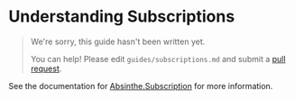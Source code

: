 # Understanding Subscriptions

> We're sorry, this guide hasn't been written yet.
>
> You can help! Please edit `guides/subscriptions.md` and submit a [pull request](https://github.com/absinthe-graphql/absinthe/pulls).

See the documentation for [Absinthe.Subscription](Absinthe.Subscription.html) for more information.
